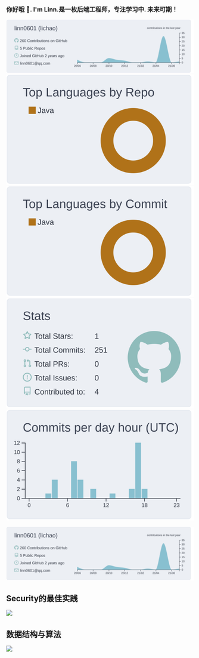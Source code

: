 ### 你好哦 👋. I'm Linn.是一枚后端工程师，专注学习中. 未来可期！






[![](https://raw.githubusercontent.com/linn0601/linn0601/master/profile-summary-card-output/nord_bright/0-profile-details.svg)](https://github.com/vn7n24fzkq/github-profile-summary-cards)
[![](https://raw.githubusercontent.com/linn0601/linn0601/master/profile-summary-card-output/nord_bright/1-repos-per-language.svg)](https://github.com/vn7n24fzkq/github-profile-summary-cards) [![](https://raw.githubusercontent.com/linn0601/linn0601/master/profile-summary-card-output/nord_bright/2-most-commit-language.svg)](https://github.com/vn7n24fzkq/github-profile-summary-cards)
[![](https://raw.githubusercontent.com/linn0601/linn0601/master/profile-summary-card-output/nord_bright/3-stats.svg)](https://github.com/vn7n24fzkq/github-profile-summary-cards) [![](https://raw.githubusercontent.com/linn0601/linn0601/master/profile-summary-card-output/nord_bright/4-productive-time.svg)](https://github.com/vn7n24fzkq/github-profile-summary-cards)

![](https://raw.githubusercontent.com/linn0601/linn0601/master/profile-summary-card-output/nord_bright/0-profile-details.svg)


###

## Security的最佳实践
[![](https://github-readme-stats.vercel.app/api/pin/?username=linn0601&repo=security-moudular&theme=BlulocoLight)](https://github.com/linn0601/security-moudular)

## 数据结构与算法
[![](https://github-readme-stats.vercel.app/api/pin/?username=linn0601&repo=structure-and-algorithm&theme=BlulocoLight)](https://github.com/linn0601/structure-and-algorithm)
